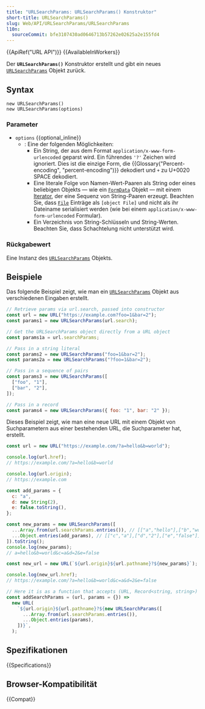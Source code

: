 ```yaml
---
title: "URLSearchParams: URLSearchParams() Konstruktor"
short-title: URLSearchParams()
slug: Web/API/URLSearchParams/URLSearchParams
l10n:
  sourceCommit: bfe3107430ad0646713b57262e02625a2e155fd4
---
```


{{ApiRef("URL API")}} {{AvailableInWorkers}}

Der **`URLSearchParams()`** Konstruktor erstellt und gibt ein
neues [`URLSearchParams`](/de/docs/Web/API/URLSearchParams) Objekt zurück.

## Syntax

```js-nolint
new URLSearchParams()
new URLSearchParams(options)
```

### Parameter

- `options` {{optional_inline}}
  - : Eine der folgenden Möglichkeiten:
    - Ein String, der aus dem Format `application/x-www-form-urlencoded` geparst wird. Ein führendes `'?'` Zeichen wird ignoriert. Dies ist die einzige Form, die {{Glossary("Percent-encoding", "percent-encoding")}} dekodiert und `+` zu U+0020 SPACE dekodiert.
    - Eine literale Folge von Namen-Wert-Paaren als String oder eines beliebigen Objekts — wie ein [`FormData`](/de/docs/Web/API/FormData) Objekt — mit einem [Iterator](/de/docs/Web/JavaScript/Guide/Iterators_and_generators#iterators), der eine Sequenz von String-Paaren erzeugt. Beachten Sie, dass [`File`](/de/docs/Web/API/File) Einträge als `[object File]` und nicht als ihr Dateiname serialisiert werden (wie bei einem `application/x-www-form-urlencoded` Formular).
    - Ein Verzeichnis von String-Schlüsseln und String-Werten. Beachten Sie, dass Schachtelung nicht unterstützt wird.

### Rückgabewert

Eine Instanz des [`URLSearchParams`](/de/docs/Web/API/URLSearchParams) Objekts.

## Beispiele

Das folgende Beispiel zeigt, wie man ein [`URLSearchParams`](/de/docs/Web/API/URLSearchParams) Objekt aus
verschiedenen Eingaben erstellt.

```js
// Retrieve params via url.search, passed into constructor
const url = new URL("https://example.com?foo=1&bar=2");
const params1 = new URLSearchParams(url.search);

// Get the URLSearchParams object directly from a URL object
const params1a = url.searchParams;

// Pass in a string literal
const params2 = new URLSearchParams("foo=1&bar=2");
const params2a = new URLSearchParams("?foo=1&bar=2");

// Pass in a sequence of pairs
const params3 = new URLSearchParams([
  ["foo", "1"],
  ["bar", "2"],
]);

// Pass in a record
const params4 = new URLSearchParams({ foo: "1", bar: "2" });
```

Dieses Beispiel zeigt, wie man eine neue URL mit einem Objekt von Suchparametern aus einer bestehenden URL, die Suchparameter hat, erstellt.

```js
const url = new URL("https://example.com/?a=hello&b=world");

console.log(url.href);
// https://example.com/?a=hello&b=world

console.log(url.origin);
// https://example.com

const add_params = {
  c: "a",
  d: new String(2),
  e: false.toString(),
};

const new_params = new URLSearchParams([
  ...Array.from(url.searchParams.entries()), // [["a","hello"],["b","world"]]
  ...Object.entries(add_params), // [["c","a"],["d","2"],["e","false"]]
]).toString();
console.log(new_params);
// a=hello&b=world&c=a&d=2&e=false

const new_url = new URL(`${url.origin}${url.pathname}?${new_params}`);

console.log(new_url.href);
// https://example.com/?a=hello&b=world&c=a&d=2&e=false

// Here it is as a function that accepts (URL, Record<string, string>)
const addSearchParams = (url, params = {}) =>
  new URL(
    `${url.origin}${url.pathname}?${new URLSearchParams([
      ...Array.from(url.searchParams.entries()),
      ...Object.entries(params),
    ])}`,
  );
```

## Spezifikationen

{{Specifications}}

## Browser-Kompatibilität

{{Compat}}
